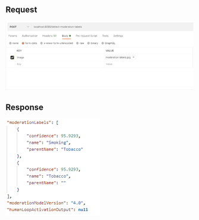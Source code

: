 ## Request

![Request](image/DetectModerationLabelsRequest.png)

## Response

![Response](image/DetectModerationLabelsResponse.png)
